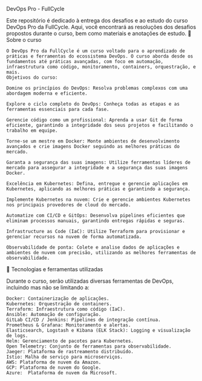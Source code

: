 DevOps Pro - FullCycle

Este repositório é dedicado à entrega dos desafios e ao estudo do curso DevOps Pro da FullCycle. Aqui, você encontrará as resoluções dos desafios propostos durante o curso, bem como materiais e anotações de estudo.
🏫 Sobre o curso
    
    O DevOps Pro da FullCycle é um curso voltado para o aprendizado de práticas e ferramentas do ecossistema DevOps. O curso aborda desde os fundamentos até práticas avançadas, com foco em automação, infraestrutura como código, monitoramento, containers, orquestração, e mais.
    Objetivos do curso:
    
    Domine os princípios do DevOps: Resolva problemas complexos com uma abordagem moderna e eficiente.
    
    Explore o ciclo completo do DevOps: Conheça todas as etapas e as ferramentas essenciais para cada fase.
    
    Gerencie código como um profissional: Aprenda a usar Git de forma eficiente, garantindo a integridade dos seus projetos e facilitando o trabalho em equipe.
    
    Torne-se um mestre em Docker: Monte ambientes de desenvolvimento avançados e crie imagens Docker seguindo as melhores práticas do mercado.
    
    Garanta a segurança das suas imagens: Utilize ferramentas líderes de mercado para assegurar a integridade e a segurança das suas imagens Docker.
    
    Excelência em Kubernetes: Defina, entregue e gerencie aplicações em Kubernetes, aplicando as melhores práticas e garantindo a segurança.
    
    Implemente Kubernetes na nuvem: Crie e gerencie ambientes Kubernetes nos principais provedores de cloud do mercado.
    
    Automatize com CI/CD e GitOps: Desenvolva pipelines eficientes que eliminam processos manuais, garantindo entregas rápidas e seguras.
    
    Infrastructure as Code (IaC): Utilize Terraform para provisionar e gerenciar recursos na nuvem de forma automatizada.
    
    Observabilidade de ponta: Colete e analise dados de aplicações e ambientes de nuvem com precisão, utilizando as melhores ferramentas de observabilidade.



🔧 Tecnologias e ferramentas utilizadas

Durante o curso, serão utilizadas diversas ferramentas de DevOps, incluindo mas não se limitando a:

    Docker: Containerização de aplicações.
    Kubernetes: Orquestração de containers.
    Terraform: Infraestrutura como código (IaC).
    Ansible: Automação de configuração.
    GitLab CI/CD / Jenkins: Pipelines de integração contínua.
    Prometheus & Grafana: Monitoramento e alertas.
    Elasticsearch, Logstash e Kibana (ELK Stack): Logging e visualização de logs.
    Helm: Gerenciamento de pacotes para Kubernetes.
    Open Telemetry: Conjunto de ferramentas para observabilidade.
    Jaeger: Plataforma de rastreamento distribuído.
    Istio: Malha de serviço para microserviços.
    AWS: Plataforma de nuvem da Amazon.
    GCP: Plataforma de nuvem do Google.
    Azure:  Plataforma de nuvem da Microsoft.
